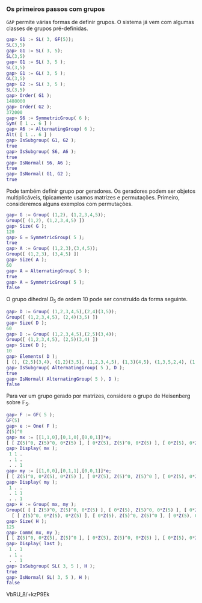 ### Os primeiros passos com grupos

`GAP` permite várias formas de definir grupos. O sistema já vem com algumas classes de grupos pré-definidas.
```matlab
gap> G1 := SL( 3, GF(5));
SL(3,5)
gap> G1 := SL( 3, 5);
SL(3,5)
gap> G1 := SL( 3, 5 );
SL(3,5)
gap> G1 := GL( 3, 5 );
GL(3,5)
gap> G2 := SL( 3, 5 );
SL(3,5)
gap> Order( G1 );
1488000
gap> Order( G2 );
372000
gap> S6 := SymmetricGroup( 6 );
Sym( [ 1 .. 6 ] )
gap> A6 := AlternatingGroup( 6 );
Alt( [ 1 .. 6 ] )
gap> IsSubgroup( G1, G2 );
true
gap> IsSubgroup( S6, A6 );
true
gap> IsNormal( S6, A6 );
true
gap> IsNormal( G1, G2 );
true
```

Pode também definir grupo por geradores. Os geradores podem ser objetos multiplicáveis, tipicamente usamos matrizes e permutações. Primeiro, consideremos alguns exemplos com permutações.
```matlab
gap> G := Group( (1,2), (1,2,3,4,5));
Group([ (1,2), (1,2,3,4,5) ])
gap> Size( G );
120
gap> G = SymmetricGroup( 5 );
true
gap> A := Group( (1,2,3),(3,4,5));
Group([ (1,2,3), (3,4,5) ])
gap> Size( A );
60
gap> A = AlternatingGroup( 5 );
true
gap> A = SymmetricGroup( 5 );
false
```

O grupo dihedral $D_5$ de ordem $10$ pode ser construído da forma seguinte.
```matlab
gap> D := Group( (1,2,3,4,5),(2,4)(3,5));
Group([ (1,2,3,4,5), (2,4)(3,5) ])
gap> Size( D );
60
gap> D := Group( (1,2,3,4,5),(2,5)(3,4));
Group([ (1,2,3,4,5), (2,5)(3,4) ])
gap> Size( D );
10
gap> Elements( D );
[ (), (2,5)(3,4), (1,2)(3,5), (1,2,3,4,5), (1,3)(4,5), (1,3,5,2,4), (1,4)(2,3), (1,4,2,5,3), (1,5,4,3,2), (1,5)(2,4) ]
gap> IsSubgroup( AlternatingGroup( 5 ), D );
true
gap> IsNormal( AlternatingGroup( 5 ), D );
false
```
Para ver um grupo gerado por matrizes, considere o grupo de Heisenberg sobre $\mathbb F_5$.
```matlab
gap> F := GF( 5 );
GF(5)
gap> e := One( F );
Z(5)^0
gap> mx := [[1,1,0],[0,1,0],[0,0,1]]*e;
[ [ Z(5)^0, Z(5)^0, 0*Z(5) ], [ 0*Z(5), Z(5)^0, 0*Z(5) ], [ 0*Z(5), 0*Z(5), Z(5)^0 ] ]
gap> Display( mx );
 1 1 .
 . 1 .
 . . 1
gap> my := [[1,0,0],[0,1,1],[0,0,1]]*e;
[ [ Z(5)^0, 0*Z(5), 0*Z(5) ], [ 0*Z(5), Z(5)^0, Z(5)^0 ], [ 0*Z(5), 0*Z(5), Z(5)^0 ] ]
gap> Display( my );
 1 . .
 . 1 1
 . . 1
gap> H := Group( mx, my );
Group([ [ [ Z(5)^0, Z(5)^0, 0*Z(5) ], [ 0*Z(5), Z(5)^0, 0*Z(5) ], [ 0*Z(5), 0*Z(5), Z(5)^0 ] ], 
  [ [ Z(5)^0, 0*Z(5), 0*Z(5) ], [ 0*Z(5), Z(5)^0, Z(5)^0 ], [ 0*Z(5), 0*Z(5), Z(5)^0 ] ] ])
gap> Size( H );
125
gap> Comm( mx, my );
[ [ Z(5)^0, 0*Z(5), Z(5)^0 ], [ 0*Z(5), Z(5)^0, 0*Z(5) ], [ 0*Z(5), 0*Z(5), Z(5)^0 ] ]
gap> Display( last );
 1 . 1
 . 1 .
 . . 1
gap> IsSubgroup( SL( 3, 5 ), H );
true
gap> IsNormal( SL( 3, 5 ), H );
false
```

VbRU_8/+kzP9Ek